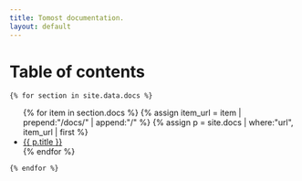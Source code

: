 ```yaml
---
title: Tomost documentation.
layout: default
---
```


# Table of contents

    {% for section in site.data.docs %}
<ul>
{% for item in section.docs %}
  {% assign item_url = item | prepend:"/docs/" | append:"/" %}
  {% assign p = site.docs | where:"url", item_url | first %}
  <li><a href="{{ p.url }}">{{ p.title }}</a></li>
{% endfor %}
</ul>

    {% endfor %}
